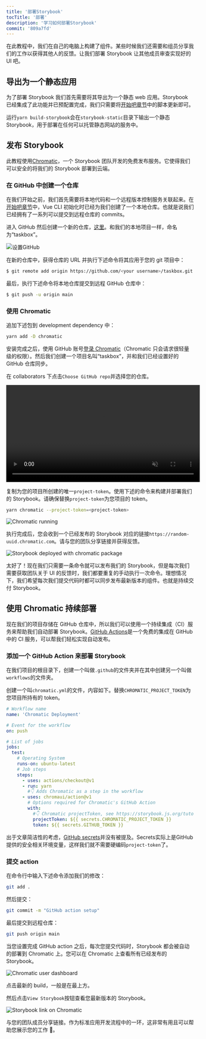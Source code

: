 ```yaml
---
title: '部署Storybook'
tocTitle: '部署'
description: '学习如何部署Storybook'
commit: '809a7fd'
---
```


在此教程中，我们在自己的电脑上构建了组件。某些时候我们还需要和组员分享我们的工作以获得其他人的反馈。让我们部署 Storybook 让其他成员审查实现好的 UI 吧。

## 导出为一个静态应用

为了部署 Storybook 我们首先需要将其导出为一个静态 web 应用。Storybook 已经集成了此功能并已预配置完成，我们只需要将[开始吧章节](/intro-to-storybook/vue/zh-CN/get-started)中的脚本更新即可。

运行`yarn build-storybook`会在`storybook-static`目录下输出一个静态 Storybook，用于部署在任何可以托管静态网站的服务中。

## 发布 Storybook

此教程使用<a href="https://www.chromatic.com/">Chromatic</a>，一个 Storybook 团队开发的免费发布服务。它使得我们可以安全的将我们的 Storybook 部署到云端。

### 在 GitHub 中创建一个仓库

在我们开始之前，我们首先需要将本地代码和一个远程版本控制服务关联起来。在[开始吧章节](/intro-to-storybook/vue/zh-CN/get-started)中，Vue CLI 初始化时已经为我们创建了一个本地仓库。也就是说我们已经拥有了一系列可以提交到远程仓库的 commits。

进入 GitHub 然后创建一个新的仓库，[这里](https://github.com/new)。和我们的本地项目一样，命名为“taskbox”。

![设置GitHub](/intro-to-storybook/github-create-taskbox.png)

在新的仓库中，获得仓库的 URL 并执行下述命令将其应用于您的 git 项目中：

```bash
$ git remote add origin https://github.com/<your username>/taskbox.git
```

最后，执行下述命令将本地仓库提交到远程 GitHub 仓库中：

```bash
$ git push -u origin main
```

### 使用 Chromatic

追加下述包到 development dependency 中：

```bash
yarn add -D chromatic
```

安装完成之后，使用 GitHub 账号[登录 Chromatic](https://www.chromatic.com/start)（Chromatic 只会请求很轻量级的权限）。然后我们创建一个项目名叫“taskbox”，并和我们已经设置好的 GitHub 仓库同步。

在 collaborators 下点击`Choose GitHub repo`并选择您的仓库。

<video autoPlay muted playsInline loop style="width:520px; margin: 0 auto;">
  <source
    src="/intro-to-storybook/chromatic-setup-learnstorybook.mp4"
    type="video/mp4"
  />
</video>

复制为您的项目所创建的唯一`project-token`。使用下述的命令来构建并部署我们的 Storybook。请确保替换`project-token`为您项目的 token。

```bash
yarn chromatic --project-token=<project-token>
```

![Chromatic running](/intro-to-storybook/chromatic-manual-storybook-console-log.png)

执行完成后，您会收到一个已经发布的 Storybook 对应的链接`https://random-uuid.chromatic.com`。请与您的团队分享链接并获得反馈。

![Storybook deployed with chromatic package](/intro-to-storybook/chromatic-manual-storybook-deploy-6-0.png)

太好了！现在我们只需要一条命令就可以发布我们的 Storybook，但是每次我们需要获取团队关于 UI 的反馈时，我们都要重复的手动执行一次命令。理想情况下，我们希望每次我们提交代码时都可以同步发布最新版本的组件。也就是持续交付 Storybook。

## 使用 Chromatic 持续部署

现在我们的项目存储在 GitHub 仓库中，所以我们可以使用一个持续集成（CI）服务来帮助我们自动部署 Storybook。[GitHub Actions](https://github.com/features/actions)是一个免费的集成在 GitHub 中的 CI 服务，可以帮我们轻松实现自动发布。

### 添加一个 GitHub Action 来部署 Storybook

在我们项目的根目录下，创建一个叫做`.github`的文件夹并在其中创建另一个叫做`workflows`的文件夹。

创建一个叫`chromatic.yml`的文件，内容如下。替换`CHROMATIC_PROJECT_TOKEN`为您项目所持有的 token。

```yaml:title=.github/workflows/chromatic.yml
# Workflow name
name: 'Chromatic Deployment'

# Event for the workflow
on: push

# List of jobs
jobs:
  test:
    # Operating System
    runs-on: ubuntu-latest
    # Job steps
    steps:
      - uses: actions/checkout@v1
      - run: yarn
        #👇 Adds Chromatic as a step in the workflow
      - uses: chromaui/action@v1
        # Options required for Chromatic's GitHub Action
        with:
          #👇 Chromatic projectToken, see https://storybook.js.org/tutorials/intro-to-storybook/vue/en/deploy/ to obtain it
          projectToken: ${{ secrets.CHROMATIC_PROJECT_TOKEN }}
          token: ${{ secrets.GITHUB_TOKEN }}
```

<div class="aside"><p>出于文章简洁性的考虑，<a href="https://help.github.com/en/actions/configuring-and-managing-workflows/creating-and-storing-encrypted-secrets">GitHub secrets</a>并没有被提及。Secrets实际上是GitHub提供的安全相关环境变量，这样我们就不需要硬编码<code>project-token</code>了。</p></div>

### 提交 action

在命令行中输入下述命令添加我们的修改：

```bash
git add .
```

然后提交：

```bash
git commit -m "GitHub action setup"
```

最后提交到远程仓库：

```bash
git push origin main
```

当您设置完成 GitHub action 之后，每次您提交代码时，Storybook 都会被自动的部署到 Chromatic 上。您可以在 Chromatic 上查看所有已经发布的 Storybook。

![Chromatic user dashboard](/intro-to-storybook/chromatic-user-dashboard.png)

点击最新的 build，一般是在最上方。

然后点击`View Storybook`按钮查看您最新版本的 Storybook。

![Storybook link on Chromatic](/intro-to-storybook/chromatic-build-storybook-link.png)

与您的团队成员分享链接。作为标准应用开发流程中的一环，这非常有用且可以帮助您展示您的工作 💅。
